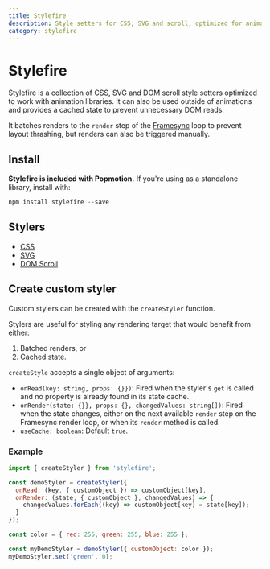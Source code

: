 ```yaml
---
title: Stylefire
description: Style setters for CSS, SVG and scroll, optimized for animation.
category: stylefire
---
```


# Stylefire

Stylefire is a collection of CSS, SVG and DOM scroll style setters optimized to work with animation libraries. It can also be used outside of animations and provides a cached state to prevent unnecessary DOM reads.

It batches renders to the `render` step of the [Framesync](/api/framesync) loop to prevent layout thrashing, but renders can also be triggered manually.

## Install

**Stylefire is included with Popmotion.** If you're using as a standalone library, install with:

```javascript
npm install stylefire --save
```

## Stylers

- [CSS](/api/css)
- [SVG](/api/svg)
- [DOM Scroll](/api/scroll)

## Create custom styler

Custom stylers can be created with the `createStyler` function.

Stylers are useful for styling any rendering target that would benefit from either:
1) Batched renders, or
2) Cached state.

`createStyle` accepts a single object of arguments:
- `onRead(key: string, props: {}})`: Fired when the styler's `get` is called and no property is already found in its state cache.
- `onRender(state: {}}, props: {}, changedValues: string[])`: Fired when the state changes, either on the next available `render` step on the Framesync render loop, or when its `render` method is called.
- `useCache: boolean`: Default `true`.

### Example

```javascript
import { createStyler } from 'stylefire';

const demoStyler = createStyler({
  onRead: (key, { customObject }) => customObject[key],
  onRender: (state, { customObject }, changedValues) => {
    changedValues.forEach((key) => customObject[key] = state[key]);
  }
});

const color = { red: 255, green: 255, blue: 255 };

const myDemoStyler = demoStyler({ customObject: color });
myDemoStyler.set('green', 0);
```
